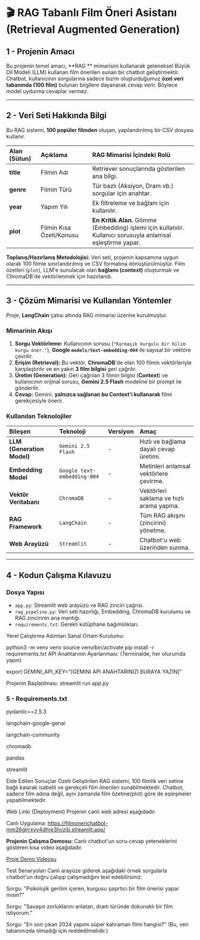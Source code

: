 # 🎬 RAG Tabanlı Film Öneri Asistanı (Retrieval Augmented Generation)

## 1 - Projenin Amacı 

Bu projenin temel amacı, **RAG ** mimarisini kullanarak geleneksel Büyük Dil Modeli (LLM) kullanan film önerileri sunan bir chatbot geliştirmektir. Chatbot, kullanıcının sorgularına sadece bizim oluşturduğumuz **özel veri tabanında (100 film)** bulunan bilgilere dayanarak cevap verir. Böylece model uydurma cevaplar vermez. 

---

## 2 - Veri Seti Hakkında Bilgi 

Bu RAG sistemi, **100 popüler filmden** oluşan, yapılandırılmış bir CSV dosyası kullanır.

| Alan (Sütun) | Açıklama | RAG Mimarisi İçindeki Rolü |
| :--- | :--- | :--- |
| **title** | Filmin Adı | Retriever sonuçlarında gösterilen ana bilgi. |
| **genre** | Filmin Türü | Tür bazlı (Aksiyon, Dram vb.) sorgular için anahtar. |
| **year** | Yapım Yılı | Ek filtreleme ve bağlam için kullanılır. |
| **plot** | Filmin Kısa Özeti/Konusu | **En Kritik Alan.** Gömme (Embedding) işlemi için kullanılır. Kullanıcı sorusuyla anlamsal eşleştirme yapar. |

**Toplanış/Hazırlanış Metodolojisi:**
Veri seti, projenin kapsamına uygun olarak 100 filmle sınırlandırılmış ve CSV formatına dönüştürülmüştür. Film özetleri (`plot`), LLM'e sunulacak olan **bağlamı (context)** oluşturmak ve ChromaDB'de vektörlenmek için hazırlandı.

---

## 3 - Çözüm Mimarisi ve Kullanılan Yöntemler 

Proje, **LangChain** çatısı altında RAG mimarisi üzerine kurulmuştur.

### Mimarinin Akışı

1.  **Sorgu Vektörleme:** Kullanıcının sorusu (`"Karmaşık kurgulu bir bilim kurgu öner."`), **Google `models/text-embedding-004`** ile sayısal bir vektöre çevrilir.
2.  **Erişim (Retrieval):** Bu vektör, **ChromaDB**'de olan 100 filmin vektörleriyle karşılaştırılır ve en yakın **3 film bilgisi** geri çağrılır.
3.  **Üretim (Generation):** Geri çağrılan 3 filmin bilgisi (**Context**) ve kullanıcının orijinal sorusu, **Gemini 2.5 Flash** modeline bir prompt ile gönderilir.
4.  **Cevap:** Gemini, **yalnızca sağlanan bu Context'i kullanarak** filmi gerekçesiyle önerir.

### Kullanılan Teknolojiler

| Bileşen | Teknoloji | Versiyon | Amaç |
| :--- | :--- | :--- | :--- |
| **LLM (Generation Model)** | `Gemini 2.5 Flash` | - | Hızlı ve bağlama dayalı cevap üretimi. |
| **Embedding Model** | `Google text-embedding-004` | - | Metinleri anlamsal vektörlere çevirme. |
| **Vektör Veritabanı** | `ChromaDB` | - | Vektörleri saklama ve hızlı arama yapma. |
| **RAG Framework** | `LangChain` | - | Tüm RAG akışını (zincirini) yönetme. |
| **Web Arayüzü** | `Streamlit` | - | Chatbot'u web üzerinden sunma. |

---

## 4 - Kodun Çalışma Kılavuzu 

### Dosya Yapısı

* `app.py`: Streamlit web arayüzü ve RAG zinciri çağrısı.
* `rag_pipeline.py`: Veri seti hazırlığı, Embedding, ChromaDB kurulumu ve RAG zincirinin ana mantığı.
* `requirements.txt`: Gerekli kütüphane bağımlılıkları.


Yerel Çalıştırma Adımları
Sanal Ortam Kurulumu:

python3 -m venv venv
source venv/bin/activate
pip install -r requirements.txt
API Anahtarının Ayarlanması: (Terminalde, her oturumda yapın)

export GEMINI_API_KEY="[GEMINI API ANAHTARINIZI BURAYA YAZIN]"

Projenin Başlatılması:
streamlit run app.py

### 5 - Requirements.txt

pydantic==2.5.3

langchain-google-genai

langchain-community

chromadb

pandas

streamlit

Elde Edilen Sonuçlar Özeti 
Geliştirilen RAG sistemi, 100 filmlik veri setine bağlı kalarak isabetli ve gerekçeli film önerileri sunabilmektedir. Chatbot, sadece film adına değil, aynı zamanda film özetine(plot) göre de eşleşmeler yapabilmektedir.

Web Linki (Deployment)
Projenin canlı web adresi aşağıdadır. 

Canlı Uygulama: https://filmonerichatbot-mm26glrrxyv4dhre3hvzjb.streamlit.app/

**Projenin Çalışma Demosu:**
Canlı chatbot'un soru-cevap yeteneklerini gösteren kısa video aşağıdadır.

[Proje Demo Videosu](https://youtube.com/shorts/OMypliw_saA?si=Jala-01ncC1pFwlR)


Test Senaryoları 
Canlı arayüze giderek aşağıdaki örnek sorgularla chatbot'un doğru çalışıp çalışmadığını test edebilirsiniz:

Sorgu: "Psikolojik gerilim içeren, kurgusu şaşırtıcı bir film önerisi yapar mısın?"

Sorgu: "Savaşın zorluklarını anlatan, dram türünde dokunaklı bir film istiyorum."

Sorgu: "En son çıkan 2024 yapımı süper kahraman filmi hangisi?" (Bu, veri tabanınızda olmadığı için reddedilmelidir.)

